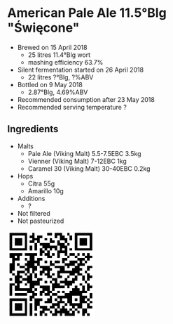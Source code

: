 # American Pale Ale 11.5°Blg "Święcone"

  * Brewed on 15 April 2018
    * 25 litres 11.4°Blg wort
    * mashing efficiency 63.7%
  * Silent fermentation started on 26 April 2018
    * 22 litres ?°Blg, ?%ABV
  * Bottled on 9 May 2018
     * 2.87°Blg, 4.69%ABV
  * Recommended consumption after 23 May 2018
  * Recommended serving temperature ?

## Ingredients

  * Malts
    * Pale Ale (Viking Malt) 5.5-7.5EBC 3.5kg
    * Vienner (Viking Malt) 7-12EBC 1kg
    * Caramel 30 (Viking Malt) 30-40EBC 0.2kg
  * Hops
    * Citra 55g
    * Amarillo 10g
  * Additions
    * ?
  * Not filtered
  * Not pasteurized
  
![qrcode](qrs/18.png)

